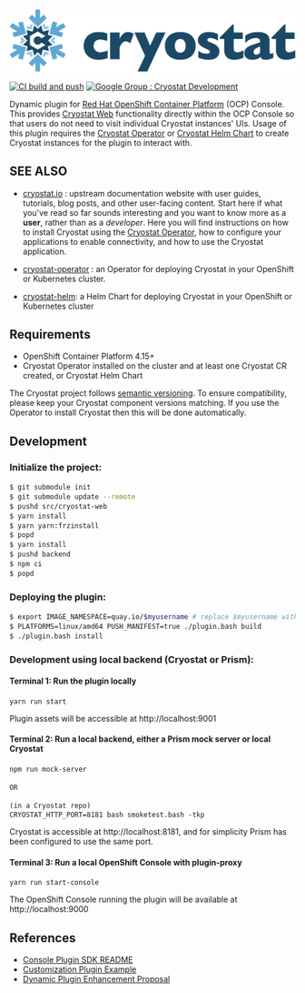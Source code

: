 <a target="_blank" href="https://cryostat.io">
  <picture>
    <source media="(prefers-color-scheme: dark)" srcset="./docs/images/cryostat_logo_hori_rgb_reverse.svg">
    <img src="./docs/images/cryostat_logo_hori_rgb_default.svg">
  </picture>
</a>

[![CI build and push](https://github.com/cryostatio/cryostat-openshift-console-plugin/actions/workflows/push-ci.yaml/badge.svg)](https://github.com/cryostatio/cryostat-openshift-console-plugin/actions/workflows/push-ci.yaml)
[![Google Group : Cryostat Development](https://img.shields.io/badge/Google%20Group-Cryostat%20Development-blue.svg)](https://groups.google.com/g/cryostat-development)

Dynamic plugin for [Red Hat OpenShift Container Platform](https://www.redhat.com/en/technologies/cloud-computing/openshift/container-platform) (OCP) Console. This provides [Cryostat Web](https://github.com/cryostatio/cryostat-web) functionality directly within the OCP Console so that users do not need to visit individual Cryostat instances' UIs. Usage of this plugin requires the [Cryostat Operator](https://github.com/cryostatio/cryostat-operator) or [Cryostat Helm Chart](https://github.com/cryostatio/cryostat-helm) to create Cryostat instances for the plugin to interact with.

## SEE ALSO

* [cryostat.io](https://cryostat.io) : upstream documentation website with user
  guides, tutorials, blog posts, and other user-facing content. Start here if
  what you've read so far sounds interesting and you want to know more as a
  **user**, rather than as a _developer_. Here you will find instructions on
  how to install Cryostat using the
  [Cryostat Operator](https://github.com/cryostatio/cryostat-operator), how to
  configure your applications to enable connectivity, and how to use the
  Cryostat application.

* [cryostat-operator](https://github.com/cryostatio/cryostat-operator) : an Operator
  for deploying Cryostat in your OpenShift or Kubernetes cluster.

* [cryostat-helm](https://github.com/cryostatio/cryostat-helm): a Helm Chart for
  deploying Cryostat in your OpenShift or Kubernetes cluster

## Requirements

- OpenShift Container Platform 4.15+
- Cryostat Operator installed on the cluster and at least one Cryostat CR created, or Cryostat Helm Chart

The Cryostat project follows [semantic versioning](https://semver.org/). To ensure compatibility, please keep your Cryostat component versions matching. If you use the Operator to install Cryostat then this will be done automatically.

## Development

### Initialize the project:
```bash
$ git submodule init
$ git submodule update --remote
$ pushd src/cryostat-web
$ yarn install
$ yarn yarn:frzinstall
$ popd
$ yarn install
$ pushd backend
$ npm ci
$ popd
```

### Deploying the plugin:
```bash
$ export IMAGE_NAMESPACE=quay.io/$myusername # replace $myusername with your quay.io username, or else set this to a different repository
$ PLATFORMS=linux/amd64 PUSH_MANIFEST=true ./plugin.bash build
$ ./plugin.bash install
```

### Development using local backend (Cryostat or Prism):

#### Terminal 1: Run the plugin locally
```
yarn run start
```

Plugin assets will be accessible at http://localhost:9001

#### Terminal 2: Run a local backend, either a Prism mock server or local Cryostat

```
npm run mock-server

OR

(in a Cryostat repo)
CRYOSTAT_HTTP_PORT=8181 bash smoketest.bash -tkp
```

Cryostat is accessible at http://localhost:8181, and for simplicity Prism has been configured to use the same port.

#### Terminal 3: Run a local OpenShift Console with plugin-proxy
```
yarn run start-console
```

The OpenShift Console running the plugin will be available at http://localhost:9000

## References

- [Console Plugin SDK README](https://github.com/openshift/console/tree/master/frontend/packages/console-dynamic-plugin-sdk)
- [Customization Plugin Example](https://github.com/spadgett/console-customization-plugin)
- [Dynamic Plugin Enhancement Proposal](https://github.com/openshift/enhancements/blob/master/enhancements/console/dynamic-plugins.md)
